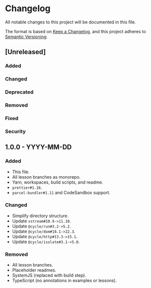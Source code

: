 # Changelog

All notable changes to this project will be documented in this file.

The format is based on [Keep a Changelog](https://keepachangelog.com/en/1.0.0/),
and this project adheres to [Semantic Versioning](https://semver.org/spec/v2.0.0.html).

## [Unreleased]

### Added

### Changed

### Deprecated

### Removed

### Fixed

### Security

## 1.0.0 - YYYY-MM-DD

### Added

- This file.
- All lesson branches as monorepo.
- Yarn, workspaces, build scripts, and readme.
- `prettier#1.16`.
- `parcel-bundler#1.11` and CodeSandbox support.

### Changed

- Simplify directory structure.
- Update `xstream#10.9->11.10`.
- Update `@cycle/run#3.2->5.2`.
- Update `@cycle/dom#18.1->22.3`.
- Update `@cycle/http#13.3->15.1`.
- Update `@cycle/isolate#3.1->5.0`.

### Removed

- All lesson branches.
- Placeholder readmes.
- SystemJS (replaced with build step).
- TypeScript (no annotations in examples or lessons).
